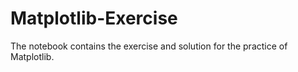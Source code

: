 # Matplotlib-Exercise
The notebook contains the exercise and solution for the practice of Matplotlib.
